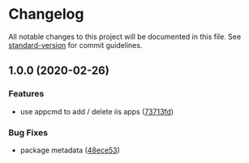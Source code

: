 # Changelog

All notable changes to this project will be documented in this file. See [standard-version](https://github.com/conventional-changelog/standard-version) for commit guidelines.

## 1.0.0 (2020-02-26)


### Features

* use appcmd to add / delete iis apps ([73713fd](https://github.com/lekhmanrus/dir-to-iis-app/commit/73713fdf61c858df788f75a31c5a7dca34e589e6))


### Bug Fixes

* package metadata ([48ece53](https://github.com/lekhmanrus/dir-to-iis-app/commit/48ece53cbf8025b1b481f5e9bb81cd4ae91e4b81))
